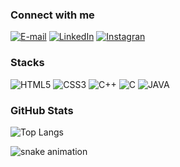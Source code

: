 
### Connect with me
[![E-mail](https://img.shields.io/badge/-Gmail-000?style=for-the-badge&logo=gmail&logoColor=E94D5F)](mailto:karensartori7@gmail.com)
[![LinkedIn](https://img.shields.io/badge/-LinkedIn-000?style=for-the-badge&logo=linkedin&logoColor=30A3DC)](https://www.linkedin.com/in/karen-sartori-6baaa4272/)
[![Instagran](https://img.shields.io/badge/-Instagram-000?style=for-the-badge&logo=instagram&logoColor=8134AF)](https://www.instagram.com/karen_sartorii/)



### Stacks
![HTML5](https://img.shields.io/badge/HTML-000?style=for-the-badge&logo=html5&logoColor=30A3DC)
![CSS3](https://img.shields.io/badge/CSS3-000?style=for-the-badge&logo=css3&logoColor=E94D5F)
![C++](https://img.shields.io/badge/C%2B%2B-000?style=for-the-badge&logo=c%2B%2B&logoColor=2b58de)
![C](https://img.shields.io/badge/C-000?style=for-the-badge&logo=c&logoColor=2b58de)
![JAVA](https://img.shields.io/badge/Java-000?style=for-the-badge&logo=openjdk&logoColor=white)

### GitHub Stats
![Top Langs](https://github-readme-stats-git-masterrstaa-rickstaa.vercel.app/api/top-langs/?username=KarenSartori&layout=compact&bg_color=000&border_color=30A3DC&title_color=E94D5F&text_color=FFF)


![snake animation](https://github.com/KarenSartori/KarenSartori/blob/output/github-contribution-grid-snake2.svg)
